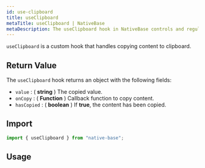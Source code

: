 ```yaml
---
id: use-clipboard
title: useClipboard
metaTitle: useClipboard | NativeBase
metaDescription: The useClipboard hook in NativeBase controls and regulates the copying of content to the clipboard. Read the document to explore and know further on this hook.
---
```


`useClipboard` is a custom hook that handles copying content to clipboard.

## Return Value

The `useClipboard` hook returns an object with the following fields:

- `value` : ( **string** ) The copied value.
- `onCopy` : ( **Function** ) Callback function to copy content.
- `hasCopied` : ( **boolean** ) If **true**, the content has been copied.

## Import

```jsx
import { useClipboard } from "native-base";
```

## Usage

```ComponentSnackPlayer path=hooks,useClipboard,Usage.tsx

```
